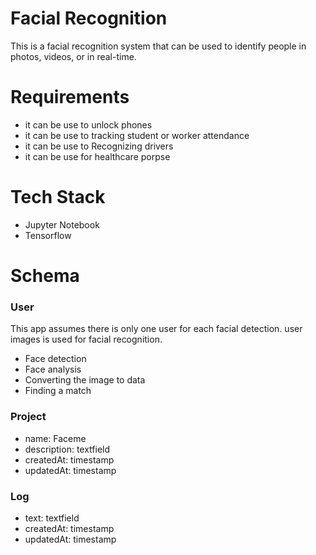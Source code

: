 # Facial Recognition
This is a facial recognition system that can be used to identify people in photos, videos, or in real-time.

# Requirements
- it can be use to unlock phones
- it can be use to tracking student or worker attendance
- it can be use to Recognizing drivers
- it can be use for healthcare porpse

# Tech Stack
- Jupyter Notebook
- Tensorflow

# Schema

### User

This app assumes there is only one user for each facial detection. user images is used for facial recognition.
- Face detection
- Face analysis
- Converting the image to data
- Finding a match

### Project

- name: Faceme
- description: textfield
- createdAt: timestamp
- updatedAt: timestamp

### Log
- text: textfield
- createdAt: timestamp
- updatedAt: timestamp
